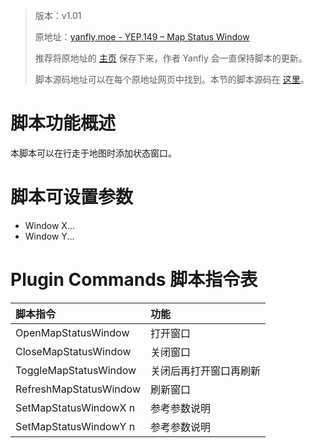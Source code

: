> 版本：v1.01
>
> 原地址：[yanfly.moe - YEP.149 – Map Status Window](http://yanfly.moe/2017/07/28/yep-149-map-status-window-rpg-maker-mv/)
> 
> 推荐将原地址的 [主页](http://yanfly.moe/yep/) 保存下来，作者 Yanfly 会一直保持脚本的更新。
> 
> 脚本源码地址可以在每个原地址网页中找到。本节的脚本源码在 [这里](https://www.dropbox.com/s/kp2ooiws104sr7g/YEP_MapStatusWindow.js?dl=0)。

# 脚本功能概述

本脚本可以在行走于地图时添加状态窗口。

# 脚本可设置参数

- Window X...
- Window Y...

# Plugin Commands 脚本指令表

脚本指令|功能
:-|:-
OpenMapStatusWindow            |打开窗口
CloseMapStatusWindow           |关闭窗口
ToggleMapStatusWindow          |关闭后再打开窗口再刷新
RefreshMapStatusWindow         |刷新窗口
SetMapStatusWindowX n|参考参数说明
SetMapStatusWindowY n|参考参数说明
